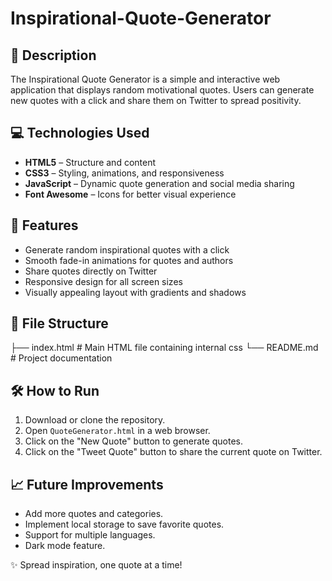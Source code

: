 # Inspirational-Quote-Generator

## 📖 Description
The Inspirational Quote Generator is a simple and interactive web application that displays random motivational quotes. Users can generate new quotes with a click and share them on Twitter to spread positivity.

## 💻 Technologies Used
- **HTML5** – Structure and content
- **CSS3** – Styling, animations, and responsiveness
- **JavaScript** – Dynamic quote generation and social media sharing
- **Font Awesome** – Icons for better visual experience

## 🚀 Features
- Generate random inspirational quotes with a click
- Smooth fade-in animations for quotes and authors
- Share quotes directly on Twitter
- Responsive design for all screen sizes
- Visually appealing layout with gradients and shadows

## 📂 File Structure
├── index.html # Main HTML file containing internal css
└── README.md # Project documentation


## 🛠 How to Run
1. Download or clone the repository.
2. Open `QuoteGenerator.html` in a web browser.
3. Click on the "New Quote" button to generate quotes.
4. Click on the "Tweet Quote" button to share the current quote on Twitter.

## 📈 Future Improvements
- Add more quotes and categories.
- Implement local storage to save favorite quotes.
- Support for multiple languages.
- Dark mode feature.



✨ Spread inspiration, one quote at a time!
